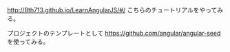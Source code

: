 http://8th713.github.io/LearnAngularJS/#/
こちらのチュートリアルをやってみる。

プロジェクトのテンプレートとして
https://github.com/angular/angular-seed
を使ってみる。
